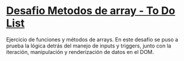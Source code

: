 # [ Desafio Metodos de array - To Do List ](https://pyro-nicolini.github.io/js_3.5_todoList/)

Ejercicio de funciones y métodos de arrays. En este desafío se puso a prueba la lógica detrás del manejo de inputs y triggers, junto con la iteración, manipulación y renderización de datos en el DOM.
